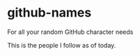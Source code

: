 # github-names

For all your random GitHub character needs

This is the people I follow as of today.